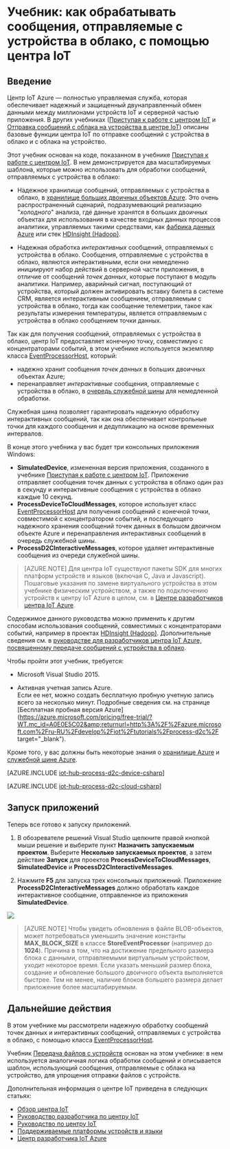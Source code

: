 <properties
	pageTitle="Обработка сообщений, отправляемых с устройства в облако, в центре IoT | Microsoft Azure"
	description="Этот учебник поможет изучить полезные шаблоны обработки сообщений, отправляемых с устройства в облако, в центре IoT"
	services="iot-hub"
	documentationCenter=".net"
	authors="dominicbetts"
	manager="timlt"
	editor=""/>

<tags
     ms.service="iot-hub"
     ms.devlang="csharp"
     ms.topic="article"
     ms.tgt_pltfrm="na"
     ms.workload="na"
     ms.date="01/05/2016"
     ms.author="dobett"/>

# Учебник: как обрабатывать сообщения, отправляемые с устройства в облако, с помощью центра IoT

## Введение

Центр IoT Azure — полностью управляемая служба, которая обеспечивает надежный и защищенный двунаправленный обмен данными между миллионами устройств IoT и серверной частью приложения. В других учебниках ([Приступая к работе с центром IoT] и [Отправка сообщений с облака на устройства в центре IoT]) описаны базовые функции центра IoT по отправке сообщений с устройства в облако и с облака на устройство.

Этот учебник основан на коде, показанном в учебнике [Приступая к работе с центром IoT]. В нем демонстрируется два масштабируемых шаблона, которые можно использовать для обработки сообщений, отправляемых с устройства в облако:

- Надежное хранилище сообщений, отправляемых с устройства в облако, в [хранилище больших двоичных объектов Azure]. Это очень распространенный сценарий, подразумевающий реализацию "*холодного*" анализа, где данные хранятся в больших двоичных объектах для использования в качестве входных данных процессов аналитики, управляемых такими средствами, как [фабрика данных Azure] или стек [HDInsight (Hadoop)].

- Надежная обработка *интерактивных* сообщений, отправляемых с устройства в облако. Сообщения, отправляемые с устройства в облако, являются интерактивными, если они немедленно инициируют набор действий в серверной части приложения, в отличие от сообщений *точек данных*, которые поступают в модуль аналитики. Например, аварийный сигнал, поступающий от устройства, который должен активировать вставку билета в системе CRM, является интерактивным сообщением, отправляемым с устройства в облако, тогда как сообщение телеметрии, такое как результаты измерения температуры, является отправляемым с устройства в облако сообщением точки данных.

Так как для получения сообщений, отправляемых с устройства в облако, центр IoT предоставляет конечную точку, совместимую с концентраторами событий, в этом учебнике используется экземпляр класса [EventProcessorHost], который:

* надежно хранит сообщения *точек данных* в больших двоичных объектах Azure;
* перенаправляет *интерактивные* сообщения, отправляемые с устройства в облако, в [очередь служебной шины] для немедленной обработки.

Служебная шина позволяет гарантировать надежную обработку интерактивных сообщений, так как она обеспечивает контрольные точки для каждого сообщения и дедупликацию на основе временных интервалов.

В конце этого учебника у вас будет три консольных приложения Windows:

* **SimulatedDevice**, измененная версия приложения, созданного в учебнике [Приступая к работе с центром IoT]. Приложение отправляет сообщения точек данных с устройства в облако один раз в секунду и интерактивные сообщения с устройства в облако каждые 10 секунд.
* **ProcessDeviceToCloudMessages**, которое использует класс [EventProcessorHost] для получения сообщений с конечной точки, совместимой с концентратором событий, и последующего надежного хранения сообщений точек данных в большом двоичном объекте Azure и перенаправления интерактивных сообщений в очередь служебной шины.
* **ProcessD2CInteractiveMessages**, которое удаляет интерактивные сообщения из очереди служебной шины.

> [AZURE.NOTE] Для центра IoT существуют пакеты SDK для многих платформ устройств и языков (включая C, Java и Javascript). Пошаговые указания по замене виртуального устройства в этом учебнике физическим устройством, а также по подключению устройств к центру IoT Azure в целом, см. в [Центре разработчиков центра IoT Azure].

Содержимое данного руководства можно применить к другим способам использования сообщений, совместимых с концентраторами событий, например в проектах [HDInsight (Hadoop)]. Дополнительные сведения см. в [руководстве для разработчиков центра IoT Azure, посвященному передаче сообщений с устройства в облако].

Чтобы пройти этот учебник, требуется:

+ Microsoft Visual Studio 2015.

+ Активная учетная запись Azure. <br/>Если ее нет, можно создать бесплатную пробную учетную запись всего за несколько минут. Подробные сведения см. на странице [Бесплатная пробная версия Azure](https://azure.microsoft.com/pricing/free-trial/?WT.mc_id=A0E0E5C02&amp;returnurl=http%3A%2F%2Fazure.microsoft.com%2Fru-RU%2Fdevelop%2Fiot%2Ftutorials%2Fprocess-d2c%2F target="\_blank").

Кроме того, у вас должны быть некоторые знания о [хранилище Azure] и [служебной шине Azure].


[AZURE.INCLUDE [iot-hub-process-d2c-device-csharp](../../includes/iot-hub-process-d2c-device-csharp.md)]


[AZURE.INCLUDE [iot-hub-process-d2c-cloud-csharp](../../includes/iot-hub-process-d2c-cloud-csharp.md)]

## Запуск приложений

Теперь все готово к запуску приложений.

1.	В обозревателе решений Visual Studio щелкните правой кнопкой мыши решение и выберите пункт **Назначить запускаемым проектом**. Выберите **Несколько запускаемых проектов**, а затем действие **Запуск** для проектов **ProcessDeviceToCloudMessages**, **SimulatedDevice** и **ProcessD2CInteractiveMessages**.

2.	Нажмите **F5** для запуска трех консольных приложений. Приложение **ProcessD2CInteractiveMessages** должно обработать каждое интерактивное сообщение, отправленное из приложения **SimulatedDevice**.

  ![][50]

> [AZURE.NOTE] Чтобы увидеть обновления в файле BLOB-объектов, может потребоваться уменьшить значение константы **MAX\_BLOCK\_SIZE** в классе **StoreEventProcessor** (например до **1024**). Причина в том, что на достижение предельного размера блока с данными, отправляемыми виртуальным устройством, уходит некоторое время. Если указать меньший размер блока, создание и обновление большого двоичного объекта выполняется быстрее. Тем не менее, наличие блоков большего размера делает приложение более масштабируемым.

## Дальнейшие действия

В этом учебнике мы рассмотрели надежную обработку сообщений точек данных и интерактивных сообщений, отправляемых с устройства в облако, с помощью класса [EventProcessorHost].

Учебник [Передача файлов с устройств] основан на этом учебнике: в нем используется аналогичная логика обработки сообщений и описывается шаблон, использующий сообщения, отправляемые с облака на устройство, для упрощения отправки файлов с устройств.

Дополнительная информация о центре IoT приведена в следующих статьях:

* [Обзор центра IoT]
* [Руководство разработчика по центру IoT]
* [Руководство по центру IoT]
* [Поддерживаемые платформы устройств и языки][Supported devices]
* [Центр разработчика IoT Azure]

<!-- Images. -->
[50]: ./media/iot-hub-csharp-csharp-process-d2c/run1.png


<!-- Links -->

[хранилище больших двоичных объектов Azure]: https://azure.microsoft.com/ru-RU/documentation/articles/storage-dotnet-how-to-use-blobs/
[фабрика данных Azure]: https://azure.microsoft.com/ru-RU/documentation/services/data-factory/
[HDInsight (Hadoop)]: https://azure.microsoft.com/documentation/services/hdinsight/
[очередь служебной шины]: https://azure.microsoft.com/ru-RU/documentation/articles/service-bus-dotnet-how-to-use-queues/
[EventProcessorHost]: http://msdn.microsoft.com/library/azure/microsoft.servicebus.messaging.eventprocessorhost(v=azure.95).aspx



[руководстве для разработчиков центра IoT Azure, посвященному передаче сообщений с устройства в облако]: https://azure.microsoft.com/documentation/articles/iot-hub-devguide/#d2c

[хранилище Azure]: https://azure.microsoft.com/ru-RU/documentation/services/storage/
[служебной шине Azure]: https://azure.microsoft.com/ru-RU/documentation/services/service-bus/



[Отправка сообщений с облака на устройства в центре IoT]: iot-hub-csharp-csharp-c2d.md
[Передача файлов с устройств]: iot-hub-csharp-csharp-file-upload.md

[Обзор центра IoT]: iot-hub-what-is-iot-hub.md
[Руководство по центру IoT]: iot-hub-guidance.md
[Руководство разработчика по центру IoT]: iot-hub-devguide.md
[Приступая к работе с центром IoT]: iot-hub-csharp-csharp-getstarted.md
[Supported devices]: iot-hub-tested-configurations.md
[Центр разработчика IoT Azure]: https://azure.microsoft.com/develop/iot
[Центре разработчиков центра IoT Azure]: https://azure.microsoft.com/develop/iot

<!---HONumber=AcomDC_0224_2016-->